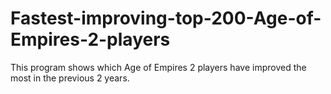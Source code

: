# Fastest-improving-top-200-Age-of-Empires-2-players
This program shows which Age of Empires 2 players have improved the most in the previous 2 years.

